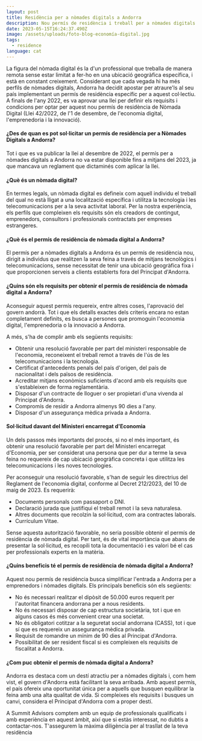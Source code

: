 ```yaml
---
layout: post
title: Residència per a nòmades digitals a Andorra
description: Nou permís de residència i treball per a nòmades digitals.
date: 2023-05-15T16:24:37.490Z
image: /assets/uploads/foto-blog-economía-digital.jpg
tags:
  - residence
language: cat
---
```

La figura del nòmada digital és la d'un professional que treballa de manera remota sense estar limitat a fer-ho en una ubicació geogràfica específica, i està en constant creixement. Considerant que cada vegada hi ha més perfils de nòmades digitals, Andorra ha decidit apostar per atraure'ls al seu país implementant un permís de residència específic per a aquest col·lectiu. A finals de l'any 2022, es va aprovar una llei per definir els requisits i condicions per optar per aquest nou permís de residència de Nòmada Digital (Llei 42/2022, de l'1 de desembre, de l'economia digital, l'emprenedoria i la innovació).

#### ¿Des de quan es pot sol·licitar un permís de residència per a Nòmades Digitals a Andorra?

 Tot i que es va publicar la llei al desembre de 2022, el permís per a nòmades digitals a Andorra no va estar disponible fins a mitjans del 2023, ja que mancava un reglament que dictaminés com aplicar la llei.

#### ¿Què és un nòmada digital?

En termes legals, un nòmada digital es defineix com aquell individu el treball del qual no està lligat a una localització específica i utilitza la tecnologia i les telecomunicacions per a la seva activitat laboral. Per la nostra experiència, els perfils que compleixen els requisits són els creadors de contingut, emprenedors, consultors i professionals contractats per empreses estrangeres.

#### ¿Què és el permís de residència de nòmada digital a Andorra?

El permís per a nòmades digitals a Andorra és un permís de residència nou, dirigit a individus que realitzen la seva feina a través de mitjans tecnològics i telecomunicacions, sense necessitat de tenir una ubicació geogràfica fixa i que proporcionen serveis a clients establerts fora del Principat d'Andorra.

#### ¿Quins són els requisits per obtenir el permís de residència de nòmada digital a Andorra?

 Aconseguir aquest permís requereix, entre altres coses, l'aprovació del govern andorrà. Tot i que els detalls exactes dels criteris encara no estan completament definits, es busca a persones que promoguin l'economia digital, l'emprenedoria o la innovació a Andorra.

A més, s'ha de complir amb els següents requisits:

* Obtenir una resolució favorable per part del ministeri responsable de l'economia, reconeixent el treball remot a través de l'ús de les telecomunicacions i la tecnologia.
* Certificat d'antecedents penals del país d'origen, del país de nacionalitat i dels països de residència.
* Acreditar mitjans econòmics suficients d'acord amb els requisits que s'estableixen de forma reglamentària.
* Disposar d'un contracte de lloguer o ser propietari d'una vivenda al Principat d'Andorra.
* Compromís de residir a Andorra almenys 90 dies a l'any.
* Disposar d'un assegurança mèdica privada a Andorra.

#### Sol·licitud davant del Ministeri encarregat d'Economia

 Un dels passos més importants del procés, si no el més important, és obtenir una resolució favorable per part del Ministeri encarregat d'Economia, per ser considerat una persona que per dur a terme la seva feina no requereix de cap ubicació geogràfica concreta i que utilitza les telecomunicacions i les noves tecnologies.

Per aconseguir una resolució favorable, s'han de seguir les directrius del Reglament de l'economia digital, conforme al Decret 212/2023, del 10 de maig de 2023. Es requerirà:

* Documents personals com passaport o DNI.
* Declaració jurada que justifiqui el treball remot i la seva naturalesa.
* Altres documents que recolzin la sol·licitud, com ara contractes laborals.
* Currículum Vitae.

Sense aquesta autorització favorable, no seria possible obtenir el permís de residència de nòmada digital. Per tant, és de vital importància que abans de presentar la sol·licitud, es recopili tota la documentació i es valori bé el cas per professionals experts en la matèria.

#### ¿Quins beneficis té el permís de residència de nòmada digital a Andorra?

 Aquest nou permís de residència busca simplificar l'entrada a Andorra per a emprenedors i nòmades digitals. Els principals beneficis són els següents:

* No és necessari realitzar el dipòsit de 50.000 euros requerit per l'autoritat financera andorrana per a nous residents.
* No és necessari disposar de cap estructura societària, tot i que en alguns casos és més convenient crear una societat.
* No és obligatori cotitzar a la seguretat social andorrana (CASS), tot i que sí que es requereix un assegurança mèdica privada.
* Requisit de romandre un mínim de 90 dies al Principat d'Andorra.
* Possibilitat de ser resident fiscal si es compleixen els requisits de fiscalitat a Andorra.

#### ¿Com puc obtenir el permís de nòmada digital a Andorra?

 Andorra es destaca com un destí atractiu per a nòmades digitals i, com hem vist, el govern d'Andorra està facilitant la seva arribada. Amb aquest permís, el país ofereix una oportunitat única per a aquells que busquen equilibrar la feina amb una alta qualitat de vida. Si compleixes els requisits i busques un canvi, considera el Principat d'Andorra com a proper destí.

A Summit Advisors comptem amb un equip de professionals qualificats i amb experiència en aquest àmbit, així que si estàs interessat, no dubtis a contactar-nos. T'assegurem la màxima diligència per al trasllat de la teva residència
